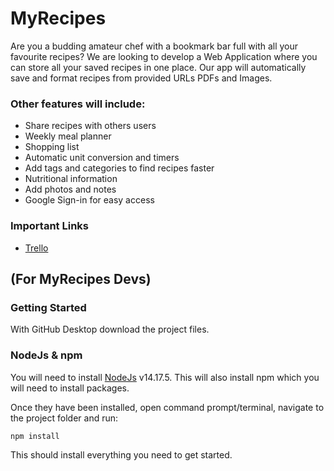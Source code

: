 # MyRecipes

Are you a budding amateur chef with a bookmark bar full with all your favourite recipes?  We are looking to develop a Web Application where you can store all your saved recipes in one place. Our app will automatically save and format recipes from provided URLs PDFs and Images.


### Other features will include:
- Share recipes with others users
- Weekly meal planner
- Shopping list
- Automatic unit conversion and timers
- Add tags and categories to find recipes faster
- Nutritional information
- Add photos and notes
- Google Sign-in for easy access

### Important Links
- [Trello](https://trello.com/b/bAqR5lwj/2021s252myrecipes)

## (For MyRecipes Devs)
### Getting Started

With GitHub Desktop download the project files.

### NodeJs & npm
You will need to install [NodeJs](https://nodejs.org/en/download/) v14.17.5. 
This will also install npm which you will need to install packages.

Once they have been installed, open command prompt/terminal, navigate to the project folder and run:
```
npm install
```
This should install everything you need to get started.